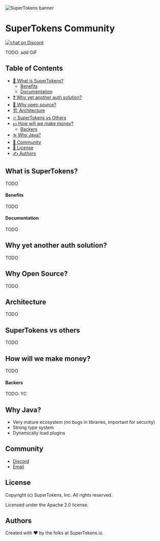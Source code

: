 
![SuperTokens banner](https://raw.githubusercontent.com/supertokens/supertokens-logo/master/images/Artboard%20%E2%80%93%2027%402x.png)

# SuperTokens Community

<a href="https://supertokens.io/discord">
<img src="https://img.shields.io/discord/603466164219281420.svg?logo=discord"
    alt="chat on Discord"></a>

TODO: add GIF

## Table of Contents
- [🚀 What is SuperTokens?](https://github.com/supertokens/supertokens-core#what-is-supertokens)
    - [Benefits](https://github.com/supertokens/supertokens-core#benefits)
    - [Documentation](https://github.com/supertokens/supertokens-core#documentation)
- [❓ Why yet another auth solution?](/#why-yet-another-auth-solution)
- [🎉 Why open source?](https://github.com/supertokens/supertokens-core#why-open-source)
- [🏗️ Architecture](https://github.com/supertokens/supertokens-core#architecture)
- [🔥 SuperTokens vs Others](https://github.com/supertokens/supertokens-core#supertokens-vs-others)
- [💵 How will we make money?](https://github.com/supertokens/supertokens-core#how-will-we-make-money)
    - [Backers](https://github.com/supertokens/supertokens-core#backers)
- [☕ Why Java?](https://github.com/supertokens/supertokens-core#why-java)
- [👥 Community](https://github.com/supertokens/supertokens-core#community)
- [📝 License](https://github.com/supertokens/supertokens-core#license)
- [✍️ Authors](https://github.com/supertokens/supertokens-core#authors)

## What is SuperTokens?
TODO

#### Benefits
TODO

#### Documentation
TODO

## Why yet another auth solution?
TODO

## Why Open Source?
TODO

## Architecture
TODO

## SuperTokens vs others
TODO

## How will we make money?
TODO

#### Backers
TODO: YC

## Why Java?
- Very mature ecosystem (no bugs in libraries, important for security)
- Strong type system
- Dynamically load plugins

## Community
- [Discord](https://supertokens.io/discord)
- [Email](emailto:team@supertokens.io)

## License
Copyright (c) SuperTokens, Inc. All rights reserved.

Licensed under the Apache 2.0 license.

## Authors
Created with :heart: by the folks at SuperTokens.io.

